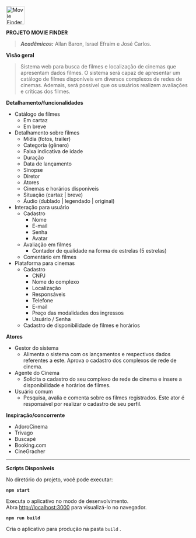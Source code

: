 <img src="https://moviefinder-univali.firebaseapp.com/images/icons/icon-72x72.png" alt="Movie Finder Logo" width="50"/>

**PROJETO MOVIE FINDER**

>***Acadêmicos:*** Allan Baron, Israel Efraim e José Carlos.

**Visão geral**

>Sistema web para busca de filmes e localização de cinemas que apresentam dados filmes. O sistema será capaz de apresentar um catálogo de filmes disponíveis em diversos complexos de redes de cinemas. Ademais, será possível que os usuários realizem avaliações e críticas dos filmes.

**Detalhamento/funcionalidades**

- Catálogo de filmes
  - Em cartaz
  - Em breve
- Detalhamento sobre filmes
  - Mídia (fotos, trailer)
  - Categoria (gênero)
  - Faixa indicativa de idade
  - Duração
  - Data de lançamento
  - Sinopse
  - Diretor
  - Atores
  - Cinemas e horários disponíveis
  - Situação (cartaz | breve)
  - Áudio (dublado | legendado | original)
- Interação para usuário
  - Cadastro
    - Nome
    - E-mail
    - Senha
    - Avatar
  - Avaliação em filmes
    - Contador de qualidade na forma de estrelas (5 estrelas)
  - Comentário em filmes
- Plataforma para cinemas
  - Cadastro
    - CNPJ
    - Nome do complexo
    - Localização
    - Responsáveis
    - Telefone
    - E-mail
    - Preço das modalidades dos ingressos
    - Usuário / Senha
  - Cadastro de disponibilidade de filmes e horários

**Atores**

- Gestor do sistema
  - Alimenta o sistema com os lançamentos e respectivos dados referentes a este. Aprova o cadastro dos complexos de rede de cinema.
- Agente do Cinema
  - Solicita o cadastro do seu complexo de rede de cinema e insere a disponibilidade e horários de filmes.
- Usuário comum
  - Pesquisa, avalia e comenta sobre os filmes registrados. Este ator é responsável por realizar o cadastro de seu perfil.

**Inspiração/concorrente**

- AdoroCinema
- Trivago
- Buscapé
- Booking.com
- CineGracher

----

**Scripts Disponíveis**

No diretório do projeto, você pode executar:

**`npm start`**

Executa o aplicativo no modo de desenvolvimento. <br>
Abra [http://localhost:3000](http://localhost:3000) para visualizá-lo no navegador.

**`npm run build`**

Cria o aplicativo para produção na pasta `build` .
